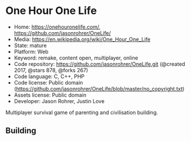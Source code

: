 # One Hour One Life

- Home: https://onehouronelife.com/, https://github.com/jasonrohrer/OneLife/
- Media: https://en.wikipedia.org/wiki/One_Hour_One_Life
- State: mature
- Platform: Web
- Keyword: remake, content open, multiplayer, online
- Code repository: https://github.com/jasonrohrer/OneLife.git (@created 2017, @stars 878, @forks 267)
- Code language: C, C++, PHP
- Code license: Public domain (https://github.com/jasonrohrer/OneLife/blob/master/no_copyright.txt)
- Assets license: Public domain
- Developer: Jason Rohrer, Justin Love

Multiplayer survival game of parenting and civilisation building.

## Building
